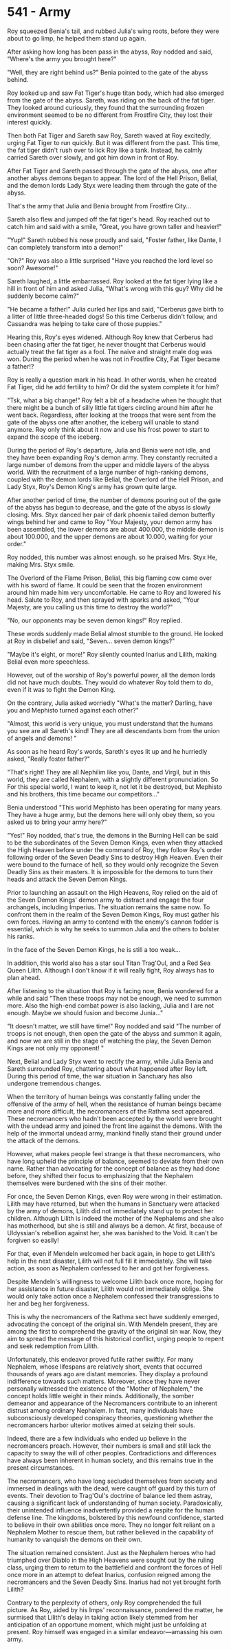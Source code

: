 # 541 - Army

Roy squeezed Benia's tail, and rubbed Julia's wing roots, before they were about to go limp, he helped them stand up again.

After asking how long has been pass in the abyss, Roy nodded and said, "Where's the army you brought here?"

"Well, they are right behind us?" Benia pointed to the gate of the abyss behind.

Roy looked up and saw Fat Tiger's huge titan body, which had also emerged from the gate of the abyss. Sareth, was riding on the back of the fat tiger. They looked around curiously, they found that the surrounding frozen environment seemed to be no different from Frostfire City, they lost their interest quickly.

Then both Fat Tiger and Sareth saw Roy, Sareth waved at Roy excitedly, urging Fat Tiger to run quickly. But it was different from the past. This time, the fat tiger didn't rush over to lick Roy like a tank. Instead, he calmly carried Sareth over slowly, and got him down in front of Roy.

After Fat Tiger and Sareth passed through the gate of the abyss, one after another abyss demons began to appear. The lord of the Hell Prison, Belial, and the demon lords Lady Styx were leading them through the gate of the abyss.

That's the army that Julia and Benia brought from Frostfire City...

Sareth also flew and jumped off the fat tiger's head. Roy reached out to catch him and said with a smile, "Great, you have grown taller and heavier!"

"Yup!" Sareth rubbed his nose proudly and said, "Foster father, like Dante, I can completely transform into a demon!"

"Oh?" Roy was also a little surprised "Have you reached the lord level so soon? Awesome!"

Sareth laughed, a little embarrassed. Roy looked at the fat tiger lying like a hill in front of him and asked Julia, "What's wrong with this guy? Why did he suddenly become calm?"

"He became a father!" Julia curled her lips and said, "Cerberus gave birth to a litter of little three-headed dogs! So this time Cerberus didn't follow, and Cassandra was helping to take care of those puppies."

Hearing this, Roy's eyes widened. Although Roy knew that Cerberus had been chasing after the fat tiger, he never thought that Cerberus would actually treat the fat tiger as a fool. The naive and straight male dog was won. During the period when he was not in Frostfire City, Fat Tiger became a father!?

Roy is really a question mark in his head. In other words, when he created Fat Tiger, did he add fertility to him? Or did the system complete it for him?

"Tsk, what a big change!" Roy felt a bit of a headache when he thought that there might be a bunch of silly little fat tigers circling around him after he went back. Regardless, after looking at the troops that were sent from the gate of the abyss one after another, the iceberg will unable to stand anymore. Roy only think about it now and use his frost power to start to expand the scope of the iceberg.

During the period of Roy's departure, Julia and Benia were not idle, and they have been expanding Roy's demon army. They constantly recruited a large number of demons from the upper and middle layers of the abyss world. With the recruitment of a large number of high-ranking demons, coupled with the demon lords like Belial, the Overlord of the Hell Prison, and Lady Styx, Roy's Demon King's army has grown quite large.

After another period of time, the number of demons pouring out of the gate of the abyss has begun to decrease, and the gate of the abyss is slowly closing. Mrs. Styx danced her pair of dark phoenix tailed demon butterfly wings behind her and came to Roy "Your Majesty, your demon army has been assembled, the lower demons are about 400.000, the middle demon is about 100.000, and the upper demons are about 10.000, waiting for your order."

Roy nodded, this number was almost enough. so he praised Mrs. Styx He, making Mrs. Styx smile.

The Overlord of the Flame Prison, Belial, this big flaming cow came over with his sword of flame. It could be seen that the frozen environment around him made him very uncomfortable. He came to Roy and lowered his head. Salute to Roy, and then sprayed with sparks and asked, "Your Majesty, are you calling us this time to destroy the world?"

"No, our opponents may be seven demon kings!" Roy replied.

These words suddenly made Belial almost stumble to the ground. He looked at Roy in disbelief and said, "Seven... seven demon kings?"

"Maybe it's eight, or more!" Roy silently counted Inarius and Lilith, making Belial even more speechless.

However, out of the worship of Roy's powerful power, all the demon lords did not have much doubts. They would do whatever Roy told them to do, even if it was to fight the Demon King.

On the contrary, Julia asked worriedly "What's the matter? Darling, have you and Mephisto turned against each other?"

"Almost, this world is very unique, you must understand that the humans you see are all Sareth's kind! They are all descendants born from the union of angels and demons! "

As soon as he heard Roy's words, Sareth's eyes lit up and he hurriedly asked, "Really foster father?"

"That's right! They are all Nephilim like you, Dante, and Virgil, but in this world, they are called Nephalem, with a slightly different pronunciation. So For this special world, I want to keep it, not let it be destroyed, but Mephisto and his brothers, this time became our competitors..."

Benia understood "This world Mephisto has been operating for many years. They have a huge army, but the demons here will only obey them, so you asked us to bring your army here?"

"Yes!" Roy nodded, that's true, the demons in the Burning Hell can be said to be the subordinates of the Seven Demon Kings, even when they attacked the High Heaven before under the command of Roy, they follow Roy's order following order of the Seven Deadly Sins to destroy High Heaven. Even their were bound to the furnace of hell, so they would only recognize the Seven Deadly Sins as their masters. It is impossible for the demons to turn their heads and attack the Seven Demon Kings.

Prior to launching an assault on the High Heavens, Roy relied on the aid of the Seven Demon Kings' demon army to distract and engage the four archangels, including Imperius. The situation remains the same now. To confront them in the realm of the Seven Demon Kings, Roy must gather his own forces. Having an army to contend with the enemy's cannon fodder is essential, which is why he seeks to summon Julia and the others to bolster his ranks.

In the face of the Seven Demon Kings, he is still a too weak...

In addition, this world also has a star soul Titan Trag'Oul, and a Red Sea Queen Lilith. Although I don't know if it will really fight, Roy always has to plan ahead.

After listening to the situation that Roy is facing now, Benia wondered for a while and said "Then these troops may not be enough, we need to summon more. Also the high-end combat power is also lacking, Julia and I are not enough. Maybe we should fusion and become Junia..."

"It doesn't matter, we still have time!" Roy nodded and said "The number of troops is not enough, then open the gate of the abyss and summon it again, and now we are still in the stage of watching the play, the Seven Demon Kings are not only my opponent! "

Next, Belial and Lady Styx went to rectify the army, while Julia Benia and Sareth surrounded Roy, chattering about what happened after Roy left. During this period of time, the war situation in Sanctuary has also undergone tremendous changes.

When the territory of human beings was constantly falling under the offensive of the army of hell, when the resistance of human beings became more and more difficult, the necromancers of the Rathma sect appeared. These necromancers who hadn't been accepted by the world were brought with the undead army and joined the front line against the demons. With the help of the immortal undead army, mankind finally stand their ground under the attack of the demons.

However, what makes people feel strange is that these necromancers, who have long upheld the principle of balance, seemed to deviate from their own name. Rather than advocating for the concept of balance as they had done before, they shifted their focus to emphasizing that the Nephalem themselves were burdened with the sins of their mother.

For once, the Seven Demon Kings, even Roy were wrong in their estimation. Lilith may have returned, but when the humans in Sanctuary were attacked by the army of demons, Lilith did not immediately stand up to protect her children. Although Lilith is indeed the mother of the Nephalems and she also has motherhood, but she is still and always be a demon. At first, because of Uldyssian's rebellion against her, she was banished to the Void. It can't be forgiven so easily!

For that, even if Mendeln welcomed her back again, in hope to get Lilith's help in the next disaster, Lilith will not full fill it immediately. She will take action, as soon as Nephalem confessed to her and got her forgiveness.

Despite Mendeln's willingness to welcome Lilith back once more, hoping for her assistance in future disaster, Lilith would not immediately oblige. She would only take action once a Nephalem confessed their transgressions to her and beg her forgiveness.

This is why the necromancers of the Rathma sect have suddenly emerged, advocating the concept of the original sin. With Mendeln present, they are among the first to comprehend the gravity of the original sin war. Now, they aim to spread the message of this historical conflict, urging people to repent and seek redemption from Lilith.

Unfortunately, this endeavor proved futile rather swiftly. For many Nephalem, whose lifespans are relatively short, events that occurred thousands of years ago are distant memories. They display a profound indifference towards such matters. Moreover, since they have never personally witnessed the existence of the "Mother of Nephalem," the concept holds little weight in their minds. Additionally, the somber demeanor and appearance of the Necromancers contribute to an inherent distrust among ordinary Nephalem. In fact, many individuals have subconsciously developed conspiracy theories, questioning whether the necromancers harbor ulterior motives aimed at seizing their souls.

Indeed, there are a few individuals who ended up believe in the necromancers preach. However, their numbers is small and still lack the capacity to sway the will of other peoples. Contradictions and differences have always been inherent in human society, and this remains true in the present circumstances.

The necromancers, who have long secluded themselves from society and immersed in dealings with the dead, were caught off guard by this turn of events. Their devotion to Trag'Oul's doctrine of balance led them astray, causing a significant lack of understanding of human society. Paradoxically, their unintended influence inadvertently provided a respite for the human defense line. The kingdoms, bolstered by this newfound confidence, started to believe in their own abilities once more. They no longer felt reliant on a Nephalem Mother to rescue them, but rather believed in the capability of humanity to vanquish the demons on their own.

The situation remained consistent. Just as the Nephalem heroes who had triumphed over Diablo in the High Heavens were sought out by the ruling class, urging them to return to the battlefield and confront the forces of Hell once more in an attempt to defeat Inarius, confusion reigned among the necromancers and the Seven Deadly Sins. Inarius had not yet brought forth Lilith?

Contrary to the perplexity of others, only Roy comprehended the full picture. As Roy, aided by his Imps' reconnaissance, pondered the matter, he surmised that Lilith's delay in taking action likely stemmed from her anticipation of an opportune moment, which might just be unfolding at present. Roy himself was engaged in a similar endeavor—amassing his own army.
